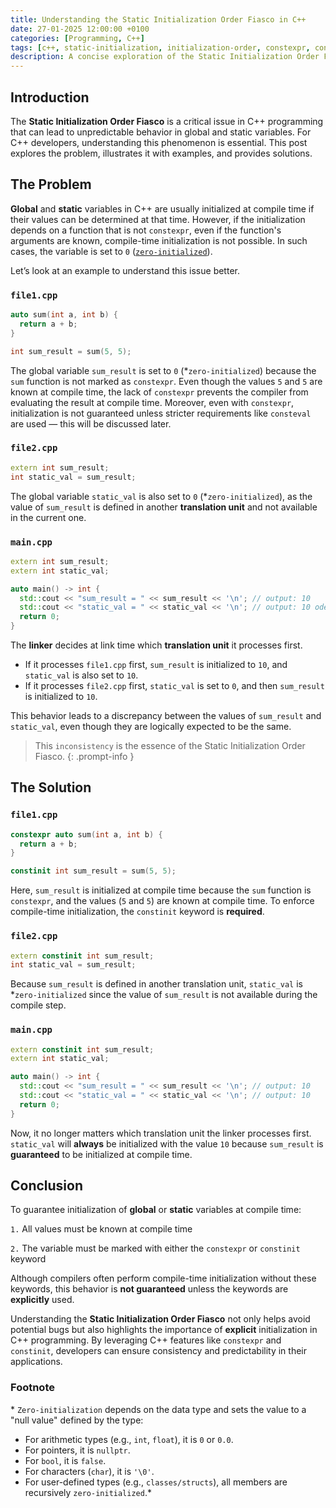 ```yaml
---
title: Understanding the Static Initialization Order Fiasco in C++
date: 27-01-2025 12:00:00 +0100
categories: [Programming, C++]
tags: [c++, static-initialization, initialization-order, constexpr, constinit, global-variables, static-variables, compile-time, linker, zero-initialization]
description: A concise exploration of the Static Initialization Order Fiasco in C++, including its causes, examples, and solutions for developers.
---
```


## Introduction

The **Static Initialization Order Fiasco** is a critical issue in C++ programming that can lead to unpredictable behavior in global and static variables. For C++ developers, understanding this phenomenon is essential. This post explores the problem, illustrates it with examples, and provides solutions.

## The Problem

**Global** and **static** variables in C++ are usually initialized at compile time if their values can be determined at that time. However, if the initialization depends on a function that is not `constexpr`, even if the function's arguments are known, compile-time initialization is not possible. In such cases, the variable is set to `0` ([`zero-initialized`][id1]). 

Let’s look at an example to understand this issue better.

### `file1.cpp`

```c++
auto sum(int a, int b) {
  return a + b;
}

int sum_result = sum(5, 5);
```

The global variable `sum_result` is set to `0` (\*`zero-initialized`) because the `sum` function is not marked as `constexpr`. Even though the values `5` and `5` are known at compile time, the lack of `constexpr` prevents the compiler from evaluating the result at compile time. Moreover, even with `constexpr`, initialization is not guaranteed unless stricter requirements like `consteval` are used — this will be discussed later.

### `file2.cpp`

```c++
extern int sum_result;
int static_val = sum_result;
```

The global variable `static_val` is also set to `0` (\*`zero-initialized`), as the value of `sum_result` is defined in another **translation unit** and not available in the current one.

### `main.cpp`

```c++
extern int sum_result;
extern int static_val;

auto main() -> int {
  std::cout << "sum_result = " << sum_result << '\n'; // output: 10
  std::cout << "static_val = " << static_val << '\n'; // output: 10 oder 0
  return 0;
}
```

The **linker** decides at link time which **translation unit** it processes first.
- If it processes `file1.cpp` first, `sum_result` is initialized to `10`, and `static_val` is also set to `10`.
- If it processes `file2.cpp` first, `static_val` is set to `0`, and then `sum_result` is initialized to `10`.

This behavior leads to a discrepancy between the values of `sum_result` and `static_val`, even though they are logically expected to be the same. 

> This `inconsistency` is the essence of the Static Initialization Order Fiasco.
{: .prompt-info }

## The Solution

### `file1.cpp`

```c++
constexpr auto sum(int a, int b) {
  return a + b;
}

constinit int sum_result = sum(5, 5);
```

Here, `sum_result` is initialized at compile time because the `sum` function is `constexpr`, and the values (`5` and `5`) are known at compile time. To enforce compile-time initialization, the `constinit` keyword is **required**.

### `file2.cpp`

```c++
extern constinit int sum_result; 
int static_val = sum_result;
```

Because `sum_result` is defined in another translation unit, `static_val` is \*`zero-initialized` since the value of `sum_result` is not available during the compile step.

### `main.cpp`

```c++
extern constinit int sum_result;
extern int static_val;

auto main() -> int {
  std::cout << "sum_result = " << sum_result << '\n'; // output: 10
  std::cout << "static_val = " << static_val << '\n'; // output: 10
  return 0;
}
```

Now, it no longer matters which translation unit the linker processes first. `static_val` will **always** be initialized with the value `10` because `sum_result` is **guaranteed** to be initialized at compile time.

## Conclusion

To guarantee initialization of **global** or **static** variables at compile time:

`1.` All values must be known at compile time

`2.` The variable must be marked with either the `constexpr` or `constinit` keyword

Although compilers often perform compile-time initialization without these keywords, this behavior is **not guaranteed** unless the keywords are **explicitly** used.

Understanding the **Static Initialization Order Fiasco** not only helps avoid potential bugs but also highlights the importance of **explicit** initialization in C++ programming. By leveraging C++ features like `constexpr` and `constinit`, developers can ensure consistency and predictability in their applications.

[id1]: ## "\*`Zero-initialization` depends on the data type and sets the value to a `null value` defined by the type:
-> For arithmetic types (e.g., `int`, `float`), it is `0` or `0.0`.
-> For pointers, it is `nullptr`.
-> For `bool`, it is `false`.
-> For characters (`char`), it is `'\0'`.
-> For user-defined types (e.g., `classes/structs`), all members are recursively `zero-initialized`.\*"

### Footnote
\* `Zero-initialization` depends on the data type and sets the value to a "null value" defined by the type:
- For arithmetic types (e.g., `int`, `float`), it is `0` or `0.0`.
- For pointers, it is `nullptr`.
- For `bool`, it is `false`.
- For characters (`char`), it is `'\0'`.
- For user-defined types (e.g., `classes/structs`), all members are recursively `zero-initialized`.\*
